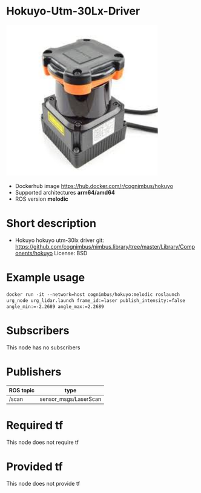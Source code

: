 # Hokuyo-Utm-30Lx-Driver

<img src="./hokuyo-utm-30lx-driver/hokuyo-utm-30lx-driver.jpeg" alt="hokuyo-utm-30lx-driver" width="400"/>

* Dockerhub image https://hub.docker.com/r/cognimbus/hokuyo
* Supported architectures <b>arm64/amd64</b>
* ROS version <b>melodic</b>

# Short description
* Hokuyo hokuyo utm-30lx driver
git: https://github.com/cognimbus/nimbus.library/tree/master/Library/Components/hokuyo
License: BSD

# Example usage
```
docker run -it --network=host cognimbus/hokuyo:melodic roslaunch urg_node urg_lidar.launch frame_id:=laser publish_intensity:=false angle_min:=-2.2689 angle_max:=2.2689
```

# Subscribers
This node has no subscribers


# Publishers
ROS topic | type
--- | ---
/scan | sensor_msgs/LaserScan


# Required tf
This node does not require tf


# Provided tf
This node does not provide tf


